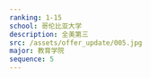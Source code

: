 ```yaml
---
ranking: 1-15
school: 哥伦比亚大学
description: 全美第三
src: /assets/offer_update/005.jpg
major: 教育学院
sequence: 5
---
```

